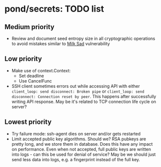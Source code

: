 # pond/secrets: TODO list

## Medium priority

- Review and document seed entropy size in all cryptographic operations to avoid
  mistakes similar to [Milk Sad] vulnerability

[Milk Sad]: https://news.ycombinator.com/item?id=37054862

## Low priority

- Make use of context.Context:
    - Set deadline
    - Use CancelFunc
- SSH client sometimes errors out while accessing API with either
  `client_loop: send disconnect: Broken pipe` or
  `client_loop: send disconnect: Connection reset by peer`.
  This happens after successfully writing API response.
  May be it's related to TCP connection life cycle on server?

## Lowest priority

- Try failure mode: ssh-agent dies on server and/or gets restarted
- Limit accepted public key algorithms. Should we? RSA pubkeys are pretty
  long, and we store them in database. Does this have any impact on
  performance.
  Even when not accepted, full public keys are written into logs - can this be
  used for denial of service? May be we should just send less data into logs,
  e.g. a fingerprint instead of the full key.

